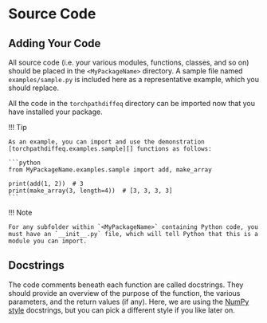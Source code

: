 # Source Code

## Adding Your Code

All source code (i.e. your various modules, functions, classes, and so on) should be placed in the `<MyPackageName>` directory. A sample file named `examples/sample.py` is included here as a representative example, which you should replace.

All the code in the `torchpathdiffeq` directory can be imported now that you have installed your package.

!!! Tip

    As an example, you can import and use the demonstration [torchpathdiffeq.examples.sample][] functions as follows:

    ```python
    from MyPackageName.examples.sample import add, make_array

    print(add(1, 2))  # 3
    print(make_array(3, length=4))  # [3, 3, 3, 3]
    ```

!!! Note

    For any subfolder within `<MyPackageName>` containing Python code, you must have an `__init__.py` file, which will tell Python that this is a module you can import.

## Docstrings

The code comments beneath each function are called docstrings. They should provide an overview of the purpose of the function, the various parameters, and the return values (if any). Here, we are using the [NumPy style](https://numpydoc.readthedocs.io/en/latest/format.html) docstrings, but you can pick a different style if you like later on.
